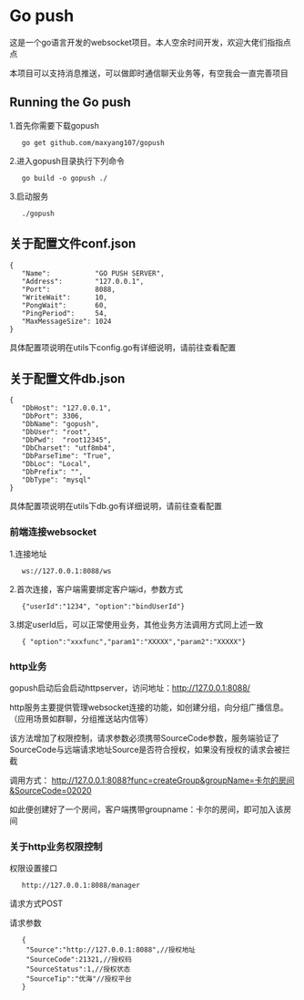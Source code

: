 <!--
 * @Description: 关于go push
 * @Author: maxyang
 * @Date: 2021-04-25 00:20:22
 * @LastEditTime: 2021-12-22 15:34:58
 * @LastEditors: liutq
 * @Reference: 
-->
# Go push 

这是一个go语言开发的websocket项目。本人空余时间开发，欢迎大佬们指指点点

本项目可以支持消息推送，可以做即时通信聊天业务等，有空我会一直完善项目

## Running the Go push

1.首先你需要下载gopush
```
   go get github.com/maxyang107/gopush
```
2.进入gopush目录执行下列命令
```
   go build -o gopush ./
```
3.启动服务
```
   ./gopush
```

## 关于配置文件conf.json
   ```
   {
      "Name":           "GO PUSH SERVER",
      "Address":        "127.0.0.1",
      "Port":           8088,
      "WriteWait":      10,
      "PongWait":       60,
      "PingPeriod":     54,
      "MaxMessageSize": 1024
   }
   ```
   具体配置项说明在utils下config.go有详细说明，请前往查看配置

 ## 关于配置文件db.json
   ```
   {
      "DbHost": "127.0.0.1",
      "DbPort": 3306,
      "DbName": "gopush",
      "DbUser": "root",
      "DbPwd":  "root12345",
      "DbCharset": "utf8mb4",
      "DbParseTime": "True",
      "DbLoc": "Local",
      "DbPrefix": "",
      "DbType": "mysql"
   }
   ```  

具体配置项说明在utils下db.go有详细说明，请前往查看配置


### 前端连接websocket

1.连接地址
```
   ws://127.0.0.1:8088/ws
```

2.首次连接，客户端需要绑定客户端id，参数方式
```
   {"userId":"1234", "option":"bindUserId"}
```

3.绑定userId后，可以正常使用业务，其他业务方法调用方式同上述一致
```
   { "option":"xxxfunc","param1":"XXXXX","param2":"XXXXX"}
```

### http业务

gopush启动后会启动httpserver，访问地址：http://127.0.0.1:8088/

http服务主要提供管理websocket连接的功能，如创建分组，向分组广播信息。（应用场景如群聊，分组推送站内信等）

该方法增加了权限控制，请求参数必须携带SourceCode参数，服务端验证了SourceCode与远端请求地址Source是否符合授权，如果没有授权的请求会被拦截

调用方式：
http://127.0.0.1:8088?func=createGroup&groupName=卡尔的房间&SourceCode=02020

如此便创建好了一个房间，客户端携带groupname：卡尔的房间，即可加入该房间


### 关于http业务权限控制
权限设置接口
```
   http://127.0.0.1:8088/manager
```
请求方式POST

请求参数
```
   {
    "Source":"http://127.0.0.1:8088",//授权地址
    "SourceCode":21321,//授权码
    "SourceStatus":1,//授权状态
    "SourceTip":"优海"//授权平台
   }
```